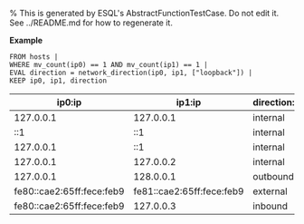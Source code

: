% This is generated by ESQL's AbstractFunctionTestCase. Do not edit it. See ../README.md for how to regenerate it.

**Example**

```esql
FROM hosts |
WHERE mv_count(ip0) == 1 AND mv_count(ip1) == 1 |
EVAL direction = network_direction(ip0, ip1, ["loopback"]) |
KEEP ip0, ip1, direction
```

| ip0:ip | ip1:ip | direction:keyword |
| --- | --- | --- |
| 127.0.0.1 | 127.0.0.1 | internal |
| ::1 | ::1 | internal |
| 127.0.0.1 | ::1 | internal |
| 127.0.0.1 | 127.0.0.2 | internal |
| 127.0.0.1 | 128.0.0.1 | outbound |
| fe80::cae2:65ff:fece:feb9 | fe81::cae2:65ff:fece:feb9 | external |
| fe80::cae2:65ff:fece:feb9 | 127.0.0.3 | inbound |


